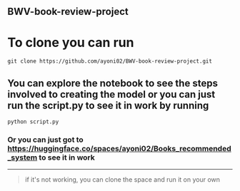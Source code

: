 ## BWV-book-review-project
# To clone you can run
```
git clone https://github.com/ayoni02/BWV-book-review-project.git
```
## You can explore the notebook to see the steps involved to creating the model or you can just run the script.py to see it in work by running
```
python script.py
```
### Or you can just got to https://huggingface.co/spaces/ayoni02/Books_recommended_system to see it in work
---
> if it's not working, you can clone the space and run it on your own
